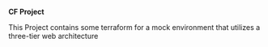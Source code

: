 **CF Project**

This Project contains some terraform for a mock environment that utilizes a three-tier web architecture


